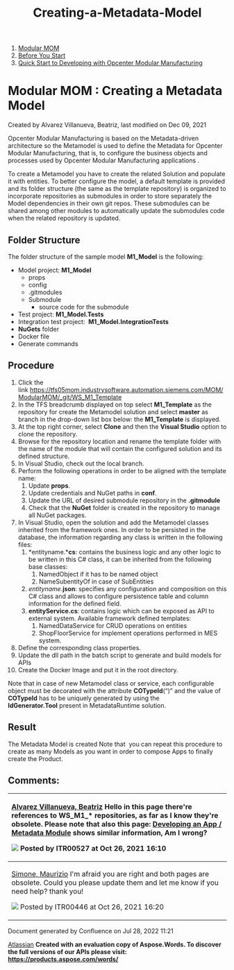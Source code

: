 ﻿---
title: "Creating-a-Metadata-Model"
url: /modularmom/before-you-start/quick-start-to-developing-with-opcenter-modular-manufactring/creating-a-metadata-model/
weight: 4
---
1. [Modular MOM](c:\users\anil.birajdar\desktop\temp\index.html)
1. [Before You Start](c:\users\anil.birajdar\desktop\temp\Before-You-Start_127740192.html)
1. [Quick Start to Developing with Opcenter Modular Manufacturing](c:\users\anil.birajdar\desktop\temp\Quick-Start-to-Developing-with-Opcenter-Modular-Manufacturing_134455239.html)
# **Modular MOM : Creating a Metadata Model** 
Created by Alvarez Villanueva, Beatriz, last modified on Dec 09, 2021 

Opcenter Modular Manufacturing is based on the Metadata-driven architecture so the Metamodel is used to define the Metadata for Opcenter Modular Manufacturing, that is, to configure the business objects and processes used by Opcenter Modular Manufacturing applications .

To create a Metamodel you have to create the related Solution and populate it with entities. To better configure the model, a default template is provided and its folder structure (the same as the template repository) is organized to incorporate repositories as submodules in order to store separately the Model dependencies in their own git repos. These submodules can be shared among other modules to automatically update the submodules code when the related repository is updated. 
## **Folder Structure**
The folder structure of the sample model **M1\_Model** is the following:

- Model project: **M1\_Model** 
  - props
  - config
  - .gitmodules
  - Submodule
    - source code for the submodule
- Test project: **M1\_Model.Tests**
- Integration test project:  **M1\_Model.IntegrationTests**
- **NuGets** folder
- Docker file
- Generate commands
## **Procedure**
1. Click the link <https://tfs05mom.industrysoftware.automation.siemens.com/MOM/ModularMOM/_git/WS_M1_Template> 
1. In the TFS breadcrumb displayed on top select **M1\_Template** as the repository for create the Metamodel solution and select **master** as branch in the drop-down list box below: the **M1\_Template** is displayed.
1. At the top right corner, select **Clone** and then the **Visual Studio** option to clone the repository.
1. Browse for the repository location and rename the template folder with the name of the module that will contain the configured solution and its defined structure.
1. In Visual Studio, check out the local branch.
1. Perform the following operations in order to be aligned with the template name:
   1. Update **props**.
   1. Update credentials and NuGet paths in **conf**.
   1. Update the URL of desired submodule repository in the **.gitmodule**
   1. Check that the **NuGet** folder is created in the repository to manage all NuGet packages.
1. In Visual Studio, open the solution and add the Metamodel classes inherited from the framework ones. In order to be persisted in the database, the information regarding any class is written in the following files:
   1. *entityname.***cs**: contains the business logic and any other logic to be written in this C# class, it can be inherited from the following base classes:
      1. NamedObject if it has to be named object
      1. NameSubentityOf<T> in case of SubEntities
   1. *entityname*.**json**: specifies any configuration and composition on this C# class and allows to configure persistence table and column information for the defined field.
   1. **entityService.cs**: contains logic which can be exposed as API to external system. Available framework defined templates:
      1. NamedDataService for CRUD operations on entities
      1. ShopFloorService for implement operations performed in MES system.
1. Define the corresponding class properties.
1. Update the dll path in the batch script to generate and build models for APIs
1. Create the Docker Image and put it in the root directory.

Note that in case of new Metamodel class or service, each configurable object must be decorated with the attribute **COTypeId**(“<CO Type Id value>)” and the value of **COTypeId** has to be uniquely generated by using the **IdGenerator.Tool** present in MetadataRuntime solution.
## **Result**
The Metadata Model is created Note that  you can repeat this procedure to create as many Models as you want in order to compose Apps to finally create the Product. 


## **Comments:**

|<p>[Alvarez Villanueva, Beatriz](https://momwiki02.industrysoftware.automation.siemens.com/display/~ITR00446) Hello in this page there're references to WS\_M1\_\* repositories, as far as I know they're obsolete. Please note that also this page: [Developing an App / Metadata Module](c:\users\anil.birajdar\desktop\temp\134455247.html) shows similar information, Am I wrong?</p><p>![](Creating-a-Metadata-Model\_115692078.002.png) Posted by ITR00527 at Oct 26, 2021 16:10 </p>|
| :- |
|<p>[Simone, Maurizio](https://momwiki02.industrysoftware.automation.siemens.com/display/~ITR00527) I'm afraid you are right and both pages are obsolete. Could you please update them and let me know if you need help? thank you!</p><p>![](Creating-a-Metadata-Model\_115692078.002.png) Posted by ITR00446 at Oct 26, 2021 16:20 </p>|
Document generated by Confluence on Jul 28, 2022 11:21

[Atlassian](https://www.atlassian.com/)
**Created with an evaluation copy of Aspose.Words. To discover the full versions of our APIs please visit: https://products.aspose.com/words/**

